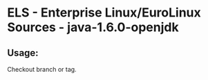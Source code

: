 # ELS - Enterprise Linux/EuroLinux Sources - java-1.6.0-openjdk 
## Usage:
  Checkout branch or tag.
